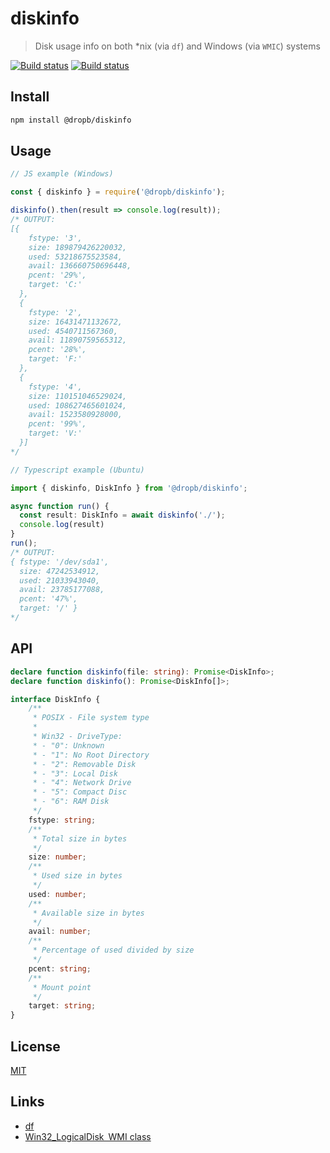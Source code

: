 # diskinfo

>Disk usage info on both *nix (via `df`) and Windows (via `WMIC`) systems

<!-- [![npm version][npm-image]][npm-url] -->
[![Build status][travis-image]][travis-url]
[![Build status][appveyor-image]][appveyor-url]

## Install

```sh
npm install @dropb/diskinfo
```

## Usage

```js
// JS example (Windows)

const { diskinfo } = require('@dropb/diskinfo');

diskinfo().then(result => console.log(result));
/* OUTPUT:
[{
    fstype: '3',
    size: 189879426220032,
    used: 53218675523584,
    avail: 136660750696448,
    pcent: '29%',
    target: 'C:'
  },
  {
    fstype: '2',
    size: 16431471132672,
    used: 4540711567360,
    avail: 11890759565312,
    pcent: '28%',
    target: 'F:'
  },
  {
    fstype: '4',
    size: 110151046529024,
    used: 108627465601024,
    avail: 1523580928000,
    pcent: '99%',
    target: 'V:'
  }]
*/
```

```ts
// Typescript example (Ubuntu)

import { diskinfo, DiskInfo } from '@dropb/diskinfo';

async function run() {
  const result: DiskInfo = await diskinfo('./');
  console.log(result)
}
run();
/* OUTPUT:
{ fstype: '/dev/sda1',
  size: 47242534912,
  used: 21033943040,
  avail: 23785177088,
  pcent: '47%',
  target: '/' }
*/

```

## API

```ts
declare function diskinfo(file: string): Promise<DiskInfo>;
declare function diskinfo(): Promise<DiskInfo[]>;

interface DiskInfo {
    /**
     * POSIX - File system type
     *
     * Win32 - DriveType:
     * - "0": Unknown
     * - "1": No Root Directory
     * - "2": Removable Disk
     * - "3": Local Disk
     * - "4": Network Drive
     * - "5": Compact Disc
     * - "6": RAM Disk
     */
    fstype: string;
    /**
     * Total size in bytes
     */
    size: number;
    /**
     * Used size in bytes
     */
    used: number;
    /**
     * Available size in bytes
     */
    avail: number;
    /**
     * Percentage of used divided by size
     */
    pcent: string;
    /**
     * Mount point
     */
    target: string;
}
```

## License

[MIT](LICENSE)

## Links

* [df](https://www.gnu.org/software/coreutils/manual/html_node/df-invocation.html)
* [Win32_LogicalDisk WMI class](https://msdn.microsoft.com/en-us/library/windows/desktop/aa394173(v=vs.85).aspx)

[npm-image]: https://img.shields.io/npm/v/@dropb/diskinfo.svg
[npm-url]: https://www.npmjs.com/package/@dropb/diskinfo
[travis-image]: https://img.shields.io/travis/kukhariev/diskinfo/master.svg
[travis-url]: https://travis-ci.org/kukhariev/diskinfo
[appveyor-image]:https://ci.appveyor.com/api/projects/status/github/kukhariev/diskinfo
[appveyor-url]: https://ci.appveyor.com/project/kukhariev/diskinfo
